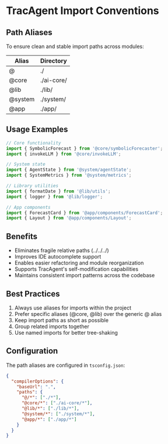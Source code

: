# TracAgent Import Conventions

## Path Aliases

To ensure clean and stable import paths across modules:

| Alias     | Directory          |
|-----------|--------------------|
| @         | ./                 |
| @core     | ./ai-core/         |
| @lib      | ./lib/             |
| @system   | ./system/          |
| @app      | ./app/             |

## Usage Examples

```typescript
// Core functionality
import { SymbolicForecast } from '@core/symbolicForecaster';
import { invokeLLM } from '@core/invokeLLM';

// System state
import { AgentState } from '@system/agentState';
import { SystemMetrics } from '@system/metrics';

// Library utilities
import { formatDate } from '@lib/utils';
import { logger } from '@lib/logger';

// App components
import { ForecastCard } from '@app/components/ForecastCard';
import { Layout } from '@app/components/Layout';
```

## Benefits

- Eliminates fragile relative paths (../../../)
- Improves IDE autocomplete support
- Enables easier refactoring and module reorganization
- Supports TracAgent's self-modification capabilities
- Maintains consistent import patterns across the codebase

## Best Practices

1. Always use aliases for imports within the project
2. Prefer specific aliases (@core, @lib) over the generic @ alias
3. Keep import paths as short as possible
4. Group related imports together
5. Use named imports for better tree-shaking

## Configuration

The path aliases are configured in `tsconfig.json`:

```json
{
  "compilerOptions": {
    "baseUrl": ".",
    "paths": {
      "@/*": ["./*"],
      "@core/*": ["./ai-core/*"],
      "@lib/*": ["./lib/*"],
      "@system/*": ["./system/*"],
      "@app/*": ["./app/*"]
    }
  }
}
``` 